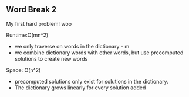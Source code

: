 ## Word Break 2

My first hard problem! woo

Runtime:O(mn^2)
- we only traverse on words in the dictionary - m
- we combine dictionary words with other words, but use precomputed solutions to create new words

Space: O(n^2)
- precomputed solutions only exist for solutions in the dictionary.
- The dictionary grows linearly for every solution added